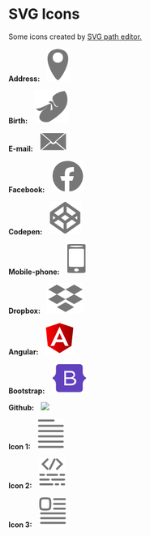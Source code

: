 # SVG Icons
Some icons created by <a href='https://yqnn.github.io/svg-path-editor/' target="_blank" rel="noopener noreferrer">SVG path editor.</a>
<br>
  <!-- address -->
<strong>Address:&nbsp;&nbsp;&nbsp;&nbsp;<strong><img src="https://github.com/kubiksk8ter/SVG_Icons/blob/main/SVG-address.svg">
  <!-- birth -->
<strong>Birth:&nbsp;&nbsp;&nbsp;&nbsp;<strong><img src="https://github.com/kubiksk8ter/SVG_Icons/blob/main/SVG-birth.svg">
  <!-- E-mail-->
<strong>E-mail:&nbsp;&nbsp;&nbsp;&nbsp;<strong><img src="https://github.com/kubiksk8ter/SVG_Icons/blob/main/SVG-Email.svg">
  <!-- facebook -->
<strong>Facebook:&nbsp;&nbsp;&nbsp;&nbsp;<strong><img src="https://github.com/kubiksk8ter/SVG_Icons/blob/main/SVG-Facebook.svg">
  <!-- Codepen -->
<strong>Codepen:&nbsp;&nbsp;&nbsp;&nbsp;<strong><img src="https://github.com/kubiksk8ter/SVG_Icons/blob/main/SVG-Codepen.svg">
  <!-- Mobile-phone -->
<strong>Mobile-phone:&nbsp;&nbsp;&nbsp;&nbsp;<strong><img src="https://github.com/kubiksk8ter/SVG_Icons/blob/main/SVG-Mobilephone.svg">
  <!-- Dropbox -->
<strong>Dropbox:&nbsp;&nbsp;&nbsp;&nbsp;<strong><img src="https://github.com/kubiksk8ter/SVG_Icons/blob/main/SVG-Dropbox.svg">
  <!-- SVG-Angular -->
<strong>Angular:&nbsp;&nbsp;&nbsp;&nbsp;<strong><img src="https://github.com/kubiksk8ter/SVG_Icons/blob/main/SVG-Angular.svg">
  <!-- SVG-Bootstrap -->
<strong>Bootstrap:&nbsp;&nbsp;&nbsp;&nbsp;<strong><img src="https://github.com/kubiksk8ter/SVG_Icons/blob/main/SVG-Bootstrap.svg">
  <!-- Github -->
<strong>Github:&nbsp;&nbsp;&nbsp;&nbsp;<strong><img src="https://github.com/kubiksk8ter/SVG_Icons/blob/main/SVG-Gi.svg">
  <!-- SVG-icon01 -->
<strong>Icon 1:&nbsp;&nbsp;&nbsp;&nbsp;<strong><img src="https://github.com/kubiksk8ter/SVG_Icons/blob/main/SVG-Icon01.svg">
  <!-- SVG-icon02 -->
<strong>Icon 2:&nbsp;&nbsp;&nbsp;&nbsp;<strong><img src="https://github.com/kubiksk8ter/SVG_Icons/blob/main/SVG-Icon02.svg">
  <!-- SVG-icon03 -->
<strong>Icon 3:&nbsp;&nbsp;&nbsp;&nbsp;<strong><img src="https://github.com/kubiksk8ter/SVG_Icons/blob/main/SVG-Icon03.svg"> 
